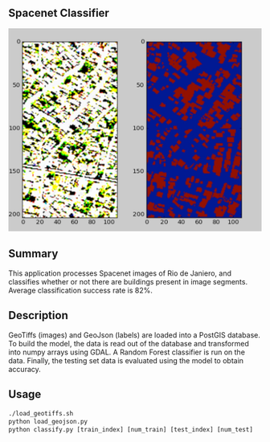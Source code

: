 ## Spacenet Classifier
![](img.jpg)

## Summary
This application processes Spacenet images of Rio de Janiero, and classifies
whether or not there are buildings present in image segments. Average
classification success rate is 82%.

## Description
GeoTiffs (images) and GeoJson (labels) are loaded into a PostGIS database.
To build the model, the data is read out of the database and transformed into
numpy arrays using GDAL. A Random Forest classifier is run on the data. Finally,
the testing set data is evaluated using the model to obtain accuracy.

## Usage
```
./load_geotiffs.sh
python load_geojson.py
python classify.py [train_index] [num_train] [test_index] [num_test]
```
